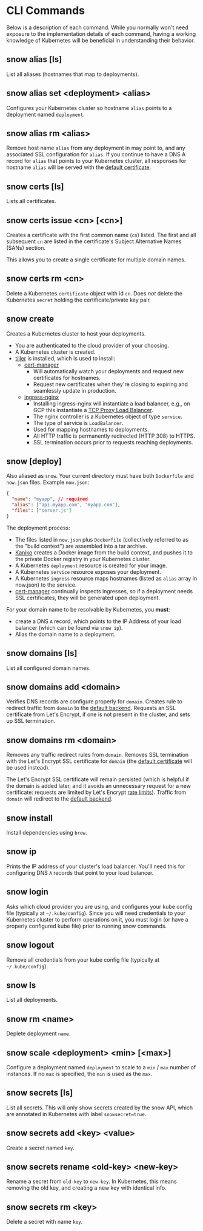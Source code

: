 # CLI Commands

Below is a description of each command. While you normally won't need exposure to the implementation details of each command, having a working knowledge of Kubernetes will be beneficial in understanding their behavior.

## snow alias [ls]

List all aliases (hostnames that map to deployments).

## snow alias set \<deployment\> \<alias\>

Configures your Kubernetes cluster so hostname `alias` points to a deployment named `deployment`.

## snow alias rm \<alias\>

Remove host name `alias` from any deployment in may point to, and any associated SSL configuration for `alias`. If you continue to have a DNS A record for `alias` that points to your Kubernetes cluster, all responses for hostname `alias` will be served with the [default certificate].

## snow certs [ls]

Lists all certificates.

## snow certs issue \<cn\> [\<cn\>]

Creates a certificate with the first common name (`cn`) listed. The first and all subsequent `cn` are listed in the certificate's Subject Alternative Names (SANs) section.

This allows you to create a single certificate for multiple domain names.

## snow certs rm \<cn\>

Delete a Kubernetes `certificate` object with id `cn`. Does _not_ delete the Kubernetes `secret` holding the certificate/private key pair.

## snow create

Creates a Kubernetes cluster to host your deployments.

- You are authenticated to the cloud provider of your choosing.
- A Kubernetes cluster is created.
- [tiller][helm] is installed, which is used to install:
  - [cert-manager]
    - Will automatically watch your deployments and request new certificates for hostnames.
    - Request new certificates when they're closing to expiring and seamlessly update in production.
  - [ingress-nginx]
    - Installing ingress-nginx will instantiate a load balancer, e.g., on GCP this instantiate a [TCP Proxy Load Balancer].
    - The nginx controller is a Kubernetes object of type `service`.
    - The type of service is `LoadBalancer`.
    - Used for mapping hostnames to deployments.
    - All HTTP traffic is permanently redirected (HTTP 308) to HTTPS.
    - SSL termination occurs prior to requests reaching deployments.

## snow [deploy]

Also aliased as `snow`. Your current directory must have both `Dockerfile` and `now.json` files. Example `now.json`:

```json
{
  "name": "myapp", // required
  "alias": ["api.myapp.com", "myapp.com"],
  "files": ["server.js"]
}
```

The deployment process:

- The files listed in `now.json` plus `Dockerfile` (collectively referred to as the "build context") are assembled into a tar archive.
- [Kaniko] creates a Docker image from the build context, and pushes it to the private Docker registry in your Kubernetes cluster.
- A Kubernetes `deployment` resource is created for your image.
- A Kubernetes `service` resource exposes your deployment.
- A Kubernetes `ingress` resource maps hostnames (listed as `alias` array in now.json) to the service.
- [cert-manager] continually inspects ingresses, so if a deployment needs SSL certificates, they will be generated upon deployment.

For your domain name to be resolvable by Kubernetes, you **must**:

- create a DNS `A` record, which points to the IP Address of your load balancer (which can be found via `snow ip`).
- Alias the domain name to a deployment.

## snow domains [ls]

List all configured domain names.

## snow domains add \<domain\>

Verifies DNS records are configure properly for `domain`. Creates rule to redirect traffic from `domain` to the [default backend]. Requests an SSL certificate from Let's Encrypt, if one is not present in the cluster, and sets up SSL termination.

## snow domains rm \<domain\>

Removes any traffic redirect rules from `domain`. Removes SSL termination with the Let's Encrypt SSL certificate for `domain` (the [default certificate] will be used instead).

The Let's Encrypt SSL certificate will remain persisted (which is helpful if the domain is added later, and it avoids an unnecessary request for a new certificate: requests are limited by Let's Encrypt [rate limits]). Traffic from `domain` will redirect to the [default backend].

## snow install

Install dependencies using `brew`.

## snow ip

Prints the IP address of your cluster's load balancer. You'll need this for configuring DNS `A` records that point to your load balancer.

## snow login

Asks which cloud provider you are using, and configures your kube config file (typically at `~/.kube/config`). Since you will need credentials to your Kubernetes cluster to perform operations on it, you must login (or have a properly configured kube file) prior to running snow commands.

## snow logout

Remove all credentials from your kube config file (typically at `~/.kube/config`).

## snow ls

List all deployments.

## snow rm \<name\>

Deplete deployment `name`.

## snow scale \<deployment\> \<min\> [\<max\>]

Configure a deployment named `deployment` to scale to a `min` / `max` number of instances. If no `max` is specified, the `min` is used as the `max`.

## snow secrets [ls]

List all secrets. This will only show secrets created by the snow API, which are annotated in Kubernetes with label `snowsecret=true`.

## snow secrets add \<key\> \<value\>

Create a secret named `key`.

## snow secrets rename \<old-key\> \<new-key\>

Rename a secret from `old-key` to `new-key`. In Kubernetes, this means removing the old key, and creating a new key with identical info.

## snow secrets rm \<key\>

Delete a secret with name `key`.

[cert-manager]: https://github.com/jetstack/cert-manager
[default backend]: https://kubernetes.github.io/ingress-nginx/user-guide/default-backend/
[default certificate]: https://kubernetes.github.io/ingress-nginx/user-guide/tls/#default-ssl-certificate
[helm]: https://docs.helm.sh/
[ingress]: https://kubernetes.io/docs/concepts/services-networking/ingress/
[ingress-nginx]: https://github.com/kubernetes/ingress-nginx
[kaniko]: https://github.com/GoogleContainerTools/kaniko
[minikube]: https://kubernetes.io/docs/setup/minikube/
[tcp proxy load balancer]: https://cloud.google.com/load-balancing/docs/choosing-load-balancer
[rate limits]: https://letsencrypt.org/docs/rate-limits/
